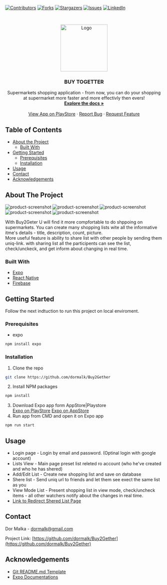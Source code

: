 <!--
*** Thanks for checking out this README Template. If you have a suggestion that would
*** make this better, please fork the repo and create a pull request or simply open
*** an issue with the tag "enhancement".
*** Thanks again! Now go create something AMAZING! :D
***
***
***
*** To avoid retyping too much info. Do a search and replace for the following:
*** github_username, repo, twitter_handle, email
-->





<!-- PROJECT SHIELDS -->
<!--
*** I'm using markdown "reference style" links for readability.
*** Reference links are enclosed in brackets [ ] instead of parentheses ( ).
*** See the bottom of this document for the declaration of the reference variables
*** for contributors-url, forks-url, etc. This is an optional, concise syntax you may use.
*** https://www.markdownguide.org/basic-syntax/#reference-style-links
-->
[![Contributors][contributors-shield]][contributors-url]
[![Forks][forks-shield]][forks-url]
[![Stargazers][stars-shield]][stars-url]
[![Issues][issues-shield]][issues-url]
[![LinkedIn][linkedin-shield]][linkedin-url]
<!--[![MIT License][license-shield]][license-url]-->



<!-- PROJECT LOGO -->
<br />
<p align="center">
  <a href="https://github.com/dormalk/Buy2Gether">
    <img src="https://lh3.googleusercontent.com/xrXpkLr51Xu4OVZpSgJKY4hDbkCd-_9h2HLsj3PBZ-JhL7fNy6gHYxelY7A3s4FBFA=s180-rw" alt="Logo" width="150" height="150">
  </a>

  <h3 align="center">BUY TOGETTER</h3>

  <p align="center">
    Supermarkets shopping application - from now, you can do your shopping at supermarket more faster and more effectivly then evers!
    <br />
    <a href="https://github.com/dormalk/Buy2Gether"><strong>Explore the docs »</strong></a>
    <br />
    <br />
    <a href="https://play.google.com/store/apps/details?id=com.dormalka.buy2gether">View App on PlayStore</a>
    ·
    <a href="https://github.com/dormalk/Buy2Gether/issues">Report Bug</a>
    ·
    <a href="https://github.com/dormalk/Buy2Gether/issues">Request Feature</a>
  </p>
</p>



<!-- TABLE OF CONTENTS -->
## Table of Contents

* [About the Project](#about-the-project)
  * [Built With](#built-with)
* [Getting Started](#getting-started)
  * [Prerequisites](#prerequisites)
  * [Installation](#installation)
* [Usage](#usage)
* [Contact](#contact)
* [Acknowledgements](#acknowledgements)
<!--* [Contributing](#contributing)
* [Roadmap](#roadmap)
* [License](#license)-->



<!-- ABOUT THE PROJECT -->
## About The Project

![product-screenshot][product-screenshot1]
![product-screenshot][product-screenshot2]
![product-screenshot][product-screenshot3]
![product-screenshot][product-screenshot4]
![product-screenshot][product-screenshot5]




With Buy2Geter U will find it more compfortable to do shppoing on supermarkets. You can create many shopping lists wite all the informative itme's details - title, description, count, picture.  
More useful feature is ability to share list with other people by sending them uniq-link. with sharing list all the participents can see the list, check/unckeck, and get inform about changing in real time.

### Built With

  * [Expo](https://expo.io/)
  * [React Native](https://facebook.github.io/react-native/)
  * [Firebase](https://firebase.google.com/)



<!-- GETTING STARTED -->
## Getting Started

Follow the next indtuction to run this project on local enviroment.
### Prerequisites

* expo
```sh
npm install expo
```

### Installation
 
1. Clone the repo
```sh
git clone https://github.com/dormalk/Buy2Gether
```
2. Install NPM packages
```sh
npm install
```
3. Download Expo app form AppStore|Playstore <br/>
[Expo on PlayStore](https://play.google.com/store/apps/details?id=host.exp.exponent)
[Expo on AppStore](https://apps.apple.com/us/app/expo-client/id982107779)
4. Run app from CMD and open it on Expo app
```sh
npm run start
```


<!-- USAGE EXAMPLES -->
## Usage

  - Login page - Login by email and password. (Optinal login with google account)
  - Lists View - Main page preset list releted ro account (who he've created and who he has shered)
  - Add/Edit List - Create new shopping list and save on database
  - Shere list - Send uniq url to friends and let them see exect the same list as you
  - View Mode List - Present shopping list in view mode, check/uncheck items - all other watchers notify about the changes in real time.
  - <a href="https://github.com/dormalk/Buy2GetherRedirct">Link to Redirect Shered List Page </a>
<!--_For more examples, please refer to the [Documentation](https://example.com)_-->



<!-- ROADMAP -->
<!--## Roadmap

See the [open issues](https://github.com/dormalk/Buy2Gether/issues) for a list of proposed features (and known issues).



CONTRIBUTING
## Contributing

Contributions are what make the open source community such an amazing place to be learn, inspire, and create. Any contributions you make are **greatly appreciated**.

1. Fork the Project
2. Create your Feature Branch (`git checkout -b feature/AmazingFeature`)
3. Commit your Changes (`git commit -m 'Add some AmazingFeature'`)
4. Push to the Branch (`git push origin feature/AmazingFeature`)
5. Open a Pull Request

-->

<!-- LICENSE
## License

Distributed under the MIT License. See `LICENSE` for more information.

-->

<!-- CONTACT -->
## Contact

Dor Malka - [dormalk@gmail.com](mailto:dormalk@gmail.com)

Project Link: [https://github.com/dormalk/Buy2Gether](https://github.com/dormalk/Buy2Gether)



<!-- ACKNOWLEDGEMENTS -->
## Acknowledgements

* [Git README.md Template](https://github.com/othneildrew/Best-README-Template)
* [Expo Documentations](https://docs.expo.io/versions/latest/)





<!-- MARKDOWN LINKS & IMAGES -->
<!-- https://www.markdownguide.org/basic-syntax/#reference-style-links -->
[contributors-shield]: https://img.shields.io/github/contributors/dormalk/Buy2Gether.svg?style=flat-square
[contributors-url]: https://github.com/dormalk/Buy2Gether/graphs/contributors
[forks-shield]: https://img.shields.io/github/forks/dormalk/Buy2Gether.svg?style=flat-square
[forks-url]: https://github.com/dormalk/Buy2Gether/network/members
[stars-shield]: https://img.shields.io/github/stars/dormalk/Buy2Gether.svg?style=flat-square
[stars-url]: https://github.com/dormalk/Buy2Gether/stargazers
[issues-shield]: https://img.shields.io/github/issues/dormalk/Buy2Gether.svg?style=flat-square
[issues-url]: https://github.com/dormalk/Buy2Gether/issues
[license-shield]: https://img.shields.io/github/license/dormalk/Buy2Gether.svg?style=flat-square
[license-url]: https://github.com/dormalk/Buy2Gether/blob/master/LICENSE.txt
[linkedin-shield]: https://img.shields.io/badge/-LinkedIn-black.svg?style=flat-square&logo=linkedin&colorB=555
[linkedin-url]: www.linkedin.com/in/dor-malka-444b94116/
[product-screenshot1]: https://lh3.googleusercontent.com/u3V5utG39lJ7anP-nnGVTAHagV5uP9bHm9xz06JpBzLuqGvSiYZEKRCZnTN4dO9aEj_X=w720-h310-rw
[product-screenshot2]: https://lh3.googleusercontent.com/r47a09QWNO_cQ4H_f2NYaZ7r7kRtllo_DO_5yeX7kvdwk4s-hQ0MLCRXagaaSYS-BSs=w720-h310-rw
[product-screenshot3]: https://lh3.googleusercontent.com/jpbEpUdCpqp_04HPyA9RZ6N8fXBkC6UYaQvZkwsNupBPBEP6-_ruUGbp1KnpKdl_LyTy=w720-h310-rw
[product-screenshot4]: https://lh3.googleusercontent.com/H_7qm3O94qvKGiSJW-vs3NmHGb8xZqSOHRrLiBd73X8cK1ZKEYXypBFPCO-OJRjALI4=w720-h310-rw
[product-screenshot5]: https://lh3.googleusercontent.com/iSG5yJ-ASkNZCPhA1AjyMNtD6rh4b4kMu-RDZms8-gtZMhmVNeLtpJwLJZZSQpFXSs3N=w720-h310-rw


